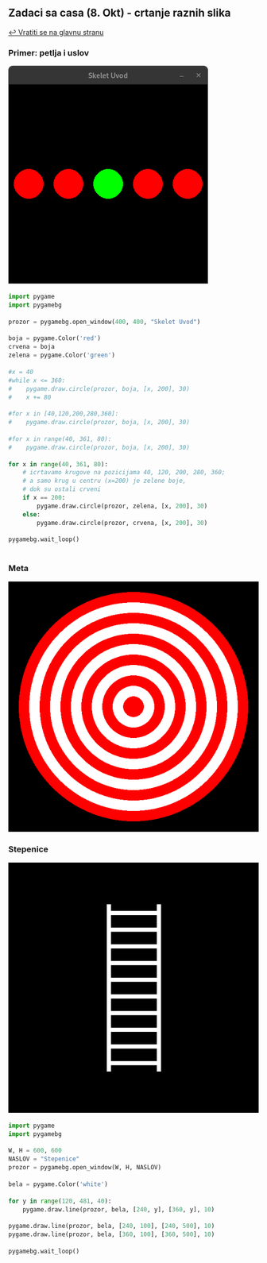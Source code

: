 ## Zadaci sa casa (8. Okt) - crtanje raznih slika

[↩️ Vratiti se na glavnu stranu](../README.md)

### Primer: petlja i uslov

![](slike/petlja_if_primer.png)

```python
import pygame
import pygamebg

prozor = pygamebg.open_window(400, 400, "Skelet Uvod")

boja = pygame.Color('red')
crvena = boja
zelena = pygame.Color('green')

#x = 40
#while x <= 360:
#    pygame.draw.circle(prozor, boja, [x, 200], 30)
#    x += 80

#for x in [40,120,200,280,360]:
#    pygame.draw.circle(prozor, boja, [x, 200], 30)

#for x in range(40, 361, 80):
#    pygame.draw.circle(prozor, boja, [x, 200], 30)

for x in range(40, 361, 80):
    # icrtavamo krugove na pozicijama 40, 120, 200, 280, 360;
    # a samo krug u centru (x=200) je zelene boje, 
    # dok su ostali crveni
    if x == 200:
        pygame.draw.circle(prozor, zelena, [x, 200], 30)
    else:
        pygame.draw.circle(prozor, crvena, [x, 200], 30)

pygamebg.wait_loop()



```

### Meta

![](slike/meta.png)

### Stepenice

![](slike/stepenice.png)

```python
import pygame
import pygamebg

W, H = 600, 600
NASLOV = "Stepenice"
prozor = pygamebg.open_window(W, H, NASLOV)

bela = pygame.Color('white')

for y in range(120, 481, 40):
    pygame.draw.line(prozor, bela, [240, y], [360, y], 10)
    
pygame.draw.line(prozor, bela, [240, 100], [240, 500], 10)
pygame.draw.line(prozor, bela, [360, 100], [360, 500], 10)

pygamebg.wait_loop()
```
